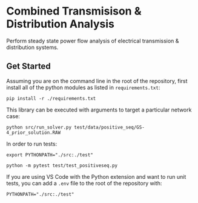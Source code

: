 # Combined Transmisison & Distribution Analysis
Perform steady state power flow analysis of electrical transmission & distribution systems.

## Get Started

Assuming you are on the command line in the root of the repository, first install all of the python modules as listed in `requirements.txt`:

```
pip install -r ./requirements.txt
```

This library can be executed with arguments to target a particular network case:

```
python src/run_solver.py test/data/positive_seq/GS-4_prior_solution.RAW
```

In order to run tests:
```
export PYTHONPATH="./src:./test"

python -m pytest test/test_positiveseq.py
```

If you are using VS Code with the Python extension and want to run unit tests, you can add a `.env` file to the root of the repository with:

```
PYTHONPATH="./src:./test"
```